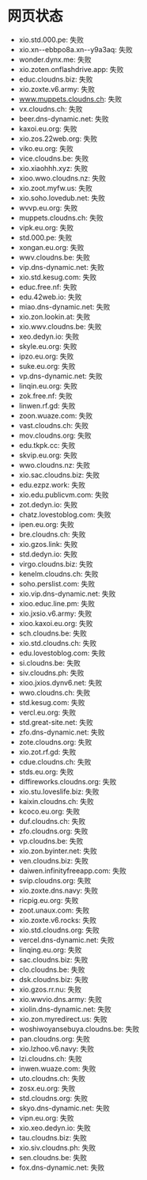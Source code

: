# 网页状态
- xio.std.000.pe: 失败
- xio.xn--ebbpo8a.xn--y9a3aq: 失败
- wonder.dynx.me: 失败
- xio.zoten.onflashdrive.app: 失败
- educ.cloudns.biz: 失败
- xio.zoxte.v6.army: 失败
- www.muppets.cloudns.ch: 失败
- vx.cloudns.ch: 失败
- beer.dns-dynamic.net: 失败
- kaxoi.eu.org: 失败
- xio.zos.22web.org: 失败
- viko.eu.org: 失败
- vice.cloudns.be: 失败
- xio.xiaohhh.xyz: 失败
- xioo.wwo.cloudns.nz: 失败
- xio.zoot.myfw.us: 失败
- xio.soho.lovedub.net: 失败
- wvvp.eu.org: 失败
- muppets.cloudns.ch: 失败
- vipk.eu.org: 失败
- std.000.pe: 失败
- xongan.eu.org: 失败
- wwv.cloudns.be: 失败
- vip.dns-dynamic.net: 失败
- xio.std.kesug.com: 失败
- educ.free.nf: 失败
- edu.42web.io: 失败
- miao.dns-dynamic.net: 失败
- xio.zon.lookin.at: 失败
- xio.wwv.cloudns.be: 失败
- xeo.dedyn.io: 失败
- skyle.eu.org: 失败
- ipzo.eu.org: 失败
- suke.eu.org: 失败
- vp.dns-dynamic.net: 失败
- linqin.eu.org: 失败
- zok.free.nf: 失败
- linwen.rf.gd: 失败
- zoon.wuaze.com: 失败
- vast.cloudns.ch: 失败
- mov.cloudns.org: 失败
- edu.tkpk.cc: 失败
- skvip.eu.org: 失败
- wwo.cloudns.nz: 失败
- xio.sac.cloudns.biz: 失败
- edu.ezpz.work: 失败
- xio.edu.publicvm.com: 失败
- zot.dedyn.io: 失败
- chatz.lovestoblog.com: 失败
- ipen.eu.org: 失败
- bre.cloudns.ch: 失败
- xio.gzos.link: 失败
- std.dedyn.io: 失败
- virgo.cloudns.biz: 失败
- kenelm.cloudns.ch: 失败
- soho.perslist.com: 失败
- xio.vip.dns-dynamic.net: 失败
- xioo.educ.line.pm: 失败
- xio.jxsio.v6.army: 失败
- xioo.kaxoi.eu.org: 失败
- sch.cloudns.be: 失败
- xio.std.cloudns.ch: 失败
- edu.lovestoblog.com: 失败
- si.cloudns.be: 失败
- siv.cloudns.ph: 失败
- xioo.jxios.dynv6.net: 失败
- wwo.cloudns.ch: 失败
- std.kesug.com: 失败
- vercl.eu.org: 失败
- std.great-site.net: 失败
- zfo.dns-dynamic.net: 失败
- zote.cloudns.org: 失败
- xio.zot.rf.gd: 失败
- cdue.cloudns.ch: 失败
- stds.eu.org: 失败
- diffireworks.cloudns.org: 失败
- xio.stu.loveslife.biz: 失败
- kaixin.cloudns.ch: 失败
- kcoco.eu.org: 失败
- duf.cloudns.ch: 失败
- zfo.cloudns.org: 失败
- vp.cloudns.be: 失败
- xio.zon.byinter.net: 失败
- ven.cloudns.biz: 失败
- daiwen.infinityfreeapp.com: 失败
- svip.cloudns.org: 失败
- xio.zoxte.dns.navy: 失败
- ricpig.eu.org: 失败
- zoot.unaux.com: 失败
- xio.zoxte.v6.rocks: 失败
- xio.std.cloudns.org: 失败
- vercel.dns-dynamic.net: 失败
- linqing.eu.org: 失败
- sac.cloudns.biz: 失败
- clo.cloudns.be: 失败
- dsk.cloudns.biz: 失败
- xio.gzos.rr.nu: 失败
- xio.wwvio.dns.army: 失败
- xiolin.dns-dynamic.net: 失败
- xio.zon.myredirect.us: 失败
- woshiwoyansebuya.cloudns.be: 失败
- pan.cloudns.org: 失败
- xio.lzhoo.v6.navy: 失败
- lzi.cloudns.ch: 失败
- inwen.wuaze.com: 失败
- uto.cloudns.ch: 失败
- zosx.eu.org: 失败
- std.cloudns.org: 失败
- skyo.dns-dynamic.net: 失败
- vipn.eu.org: 失败
- xio.xeo.dedyn.io: 失败
- tau.cloudns.biz: 失败
- xio.siv.cloudns.ph: 失败
- sen.cloudns.be: 失败
- fox.dns-dynamic.net: 失败
